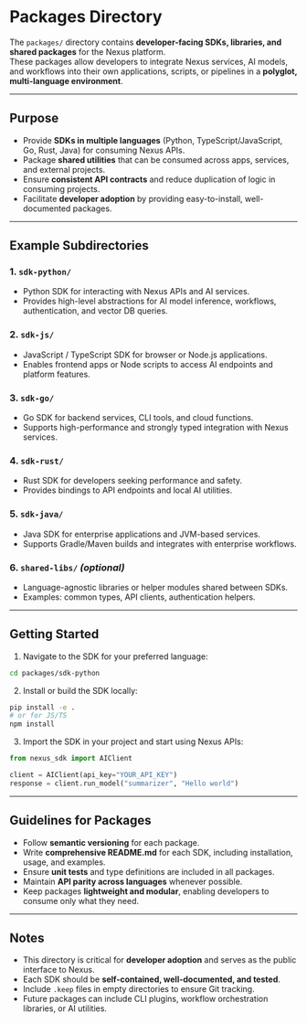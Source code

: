 # Packages Directory

The `packages/` directory contains **developer-facing SDKs, libraries, and shared packages** for the Nexus platform.  
These packages allow developers to integrate Nexus services, AI models, and workflows into their own applications, scripts, or pipelines in a **polyglot, multi-language environment**.

---

## **Purpose**

- Provide **SDKs in multiple languages** (Python, TypeScript/JavaScript, Go, Rust, Java) for consuming Nexus APIs.  
- Package **shared utilities** that can be consumed across apps, services, and external projects.  
- Ensure **consistent API contracts** and reduce duplication of logic in consuming projects.  
- Facilitate **developer adoption** by providing easy-to-install, well-documented packages.

---

## **Example Subdirectories**

### 1. `sdk-python/`
- Python SDK for interacting with Nexus APIs and AI services.  
- Provides high-level abstractions for AI model inference, workflows, authentication, and vector DB queries.

### 2. `sdk-js/`
- JavaScript / TypeScript SDK for browser or Node.js applications.  
- Enables frontend apps or Node scripts to access AI endpoints and platform features.

### 3. `sdk-go/`
- Go SDK for backend services, CLI tools, and cloud functions.  
- Supports high-performance and strongly typed integration with Nexus services.

### 4. `sdk-rust/`
- Rust SDK for developers seeking performance and safety.  
- Provides bindings to API endpoints and local AI utilities.

### 5. `sdk-java/`
- Java SDK for enterprise applications and JVM-based services.  
- Supports Gradle/Maven builds and integrates with enterprise workflows.

### 6. `shared-libs/` *(optional)*
- Language-agnostic libraries or helper modules shared between SDKs.  
- Examples: common types, API clients, authentication helpers.

---

## **Getting Started**

1. Navigate to the SDK for your preferred language:
```bash
cd packages/sdk-python
````

2. Install or build the SDK locally:

```bash
pip install -e .
# or for JS/TS
npm install
```

3. Import the SDK in your project and start using Nexus APIs:

```python
from nexus_sdk import AIClient

client = AIClient(api_key="YOUR_API_KEY")
response = client.run_model("summarizer", "Hello world")
```

---

## **Guidelines for Packages**

* Follow **semantic versioning** for each package.
* Write **comprehensive README.md** for each SDK, including installation, usage, and examples.
* Ensure **unit tests** and type definitions are included in all packages.
* Maintain **API parity across languages** whenever possible.
* Keep packages **lightweight and modular**, enabling developers to consume only what they need.

---

## **Notes**

* This directory is critical for **developer adoption** and serves as the public interface to Nexus.
* Each SDK should be **self-contained, well-documented, and tested**.
* Include `.keep` files in empty directories to ensure Git tracking.
* Future packages can include CLI plugins, workflow orchestration libraries, or AI utilities.